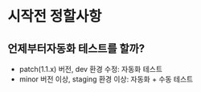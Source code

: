 

# 시작전 정할사항

## 언제부터자동화 테스트를 할까?
- patch(1.1.x) 버전, dev 환경 수정: 자동화 테스트
- minor 버전 이상, staging 환경 이상: 자동화 + 수동 테스트
